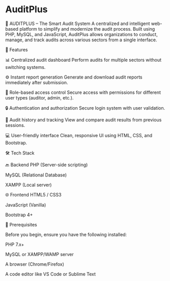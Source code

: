 # AuditPlus
🧾 AUDITPLUS – The Smart Audit System
A centralized and intelligent web-based platform to simplify and modernize the audit process. Built using PHP, MySQL, and JavaScript, AuditPlus allows organizations to conduct, manage, and track audits across various sectors from a single interface.

🚀 Features

📊 Centralized audit dashboard
Perform audits for multiple sectors without switching systems.

⚙️ Instant report generation
Generate and download audit reports immediately after submission.

👥 Role-based access control
Secure access with permissions for different user types (auditor, admin, etc.).

🔒 Authentication and authorization
Secure login system with user validation.

📁 Audit history and tracking
View and compare audit results from previous sessions.

💻 User-friendly interface
Clean, responsive UI using HTML, CSS, and Bootstrap.

🛠️ Tech Stack

🔙 Backend
PHP (Server-side scripting)

MySQL (Relational Database)

XAMPP (Local server)

🌐 Frontend
HTML5 / CSS3

JavaScript (Vanilla)

Bootstrap 4+

🧰 Prerequisites

Before you begin, ensure you have the following installed:

PHP 7.x+

MySQL or XAMPP/WAMP server

A browser (Chrome/Firefox)

A code editor like VS Code or Sublime Text

